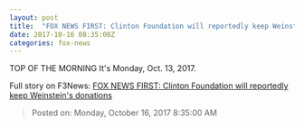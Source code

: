 ```yaml
---
layout: post
title:  "FOX NEWS FIRST: Clinton Foundation will reportedly keep Weinstein's donations"
date: 2017-10-16 08:35:00Z
categories: fox-news
---
```


TOP OF THE MORNING It's Monday, Oct. 13, 2017.


Full story on F3News: [FOX NEWS FIRST: Clinton Foundation will reportedly keep Weinstein's donations](http://www.f3nws.com/n/RGSHnC)

> Posted on: Monday, October 16, 2017 8:35:00 AM
